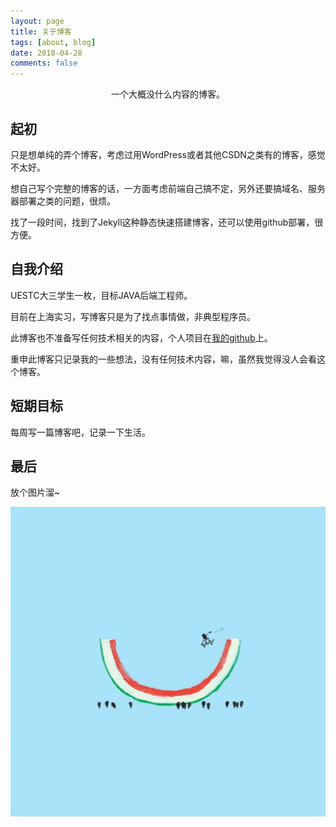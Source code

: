 ```yaml
---
layout: page
title: 关于博客
tags: [about, blog]
date: 2018-04-28
comments: false
---
```

    
<center> 一个大概没什么内容的博客。</center>

## 起初

只是想单纯的弄个博客，考虑过用WordPress或者其他CSDN之类有的博客，感觉不太好。

想自己写个完整的博客的话，一方面考虑前端自己搞不定，另外还要搞域名、服务器部署之类的问题，很烦。

找了一段时间，找到了Jekyll这种静态快速搭建博客，还可以使用github部署，很方便。


## 自我介绍

UESTC大三学生一枚，目标JAVA后端工程师。

目前在上海实习，写博客只是为了找点事情做，非典型程序员。

此博客也不准备写任何技术相关的内容，个人项目在[我的github](https://github.com/Neocou)上。

重申此博客只记录我的一些想法，没有任何技术内容，嘛，虽然我觉得没人会看这个博客。



## 短期目标

每周写一篇博客吧，记录一下生活。


## 最后

放个图片溜~

![blog](https://raw.githubusercontent.com/Neocou/neocou.github.io/master/images/about.jpg)
